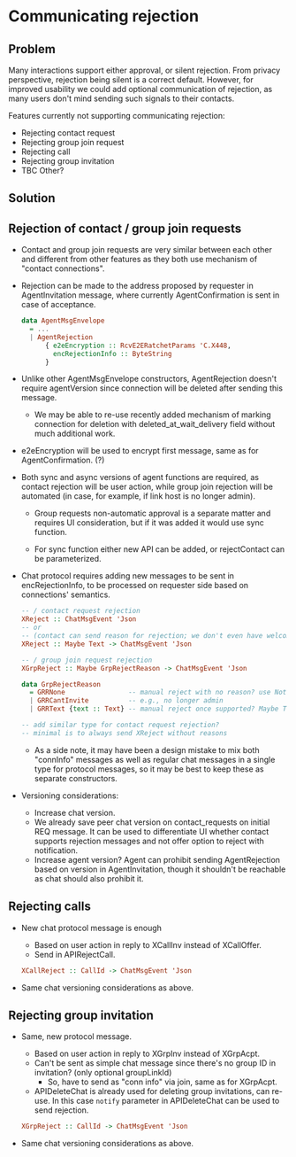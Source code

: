 # Communicating rejection

## Problem

Many interactions support either approval, or silent rejection. From privacy perspective, rejection being silent is a correct default. However, for improved usability we could add optional communication of rejection, as many users don't mind sending such signals to their contacts.

Features currently not supporting communicating rejection:
- Rejecting contact request
- Rejecting group join request
- Rejecting call
- Rejecting group invitation
- TBC Other?

## Solution

## Rejection of contact / group join requests

- Contact and group join requests are very similar between each other and different from other features as they both use mechanism of "contact connections".

- Rejection can be made to the address proposed by requester in AgentInvitation message, where currently AgentConfirmation is sent in case of acceptance.

  ``` haskell
  data AgentMsgEnvelope
    = ...
    | AgentRejection
        { e2eEncryption :: RcvE2ERatchetParams 'C.X448,
          encRejectionInfo :: ByteString
        }
  ```

- Unlike other AgentMsgEnvelope constructors, AgentRejection doesn't require agentVersion since connection will be deleted after sending this message.

  - We may be able to re-use recently added mechanism of marking connection for deletion with deleted_at_wait_delivery field without much additional work.

- e2eEncryption will be used to encrypt first message, same as for AgentConfirmation. (?)

- Both sync and async versions of agent functions are required, as contact rejection will be user action, while group join rejection will be automated (in case, for example, if link host is no longer admin).

  - Group requests non-automatic approval is a separate matter and requires UI consideration, but if it was added it would use sync function.

  - For sync function either new API can be added, or rejectContact can be parameterized.

- Chat protocol requires adding new messages to be sent in encRejectionInfo, to be processed on requester side based on connections' semantics.

  ```haskell
  -- / contact request rejection
  XReject :: ChatMsgEvent 'Json
  -- or
  -- (contact can send reason for rejection; we don't even have welcome messages in XContact though)
  XReject :: Maybe Text -> ChatMsgEvent 'Json

  -- / group join request rejection
  XGrpReject :: Maybe GrpRejectReason -> ChatMsgEvent 'Json

  data GrpRejectReason
    = GRRNone                -- manual reject with no reason? use Nothing in GRRText instead?
    | GRRCantInvite          -- e.g., no longer admin
    | GRRText {text :: Text} -- manual reject once supported? Maybe Text?

  -- add similar type for contact request rejection?
  -- minimal is to always send XReject without reasons
  ```

  - As a side note, it may have been a design mistake to mix both "connInfo" messages as well as regular chat messages in a single type for protocol messages, so it may be best to keep these as separate constructors.

- Versioning considerations:
  - Increase chat version.
  - We already save peer chat version on contact_requests on initial REQ message. It can be used to differentiate UI whether contact supports rejection messages and not offer option to reject with notification.
  - Increase agent version? Agent can prohibit sending AgentRejection based on version in AgentInvitation, though it shouldn't be reachable as chat should also prohibit it.

## Rejecting calls

- New chat protocol message is enough
  - Based on user action in reply to XCallInv instead of XCallOffer.
  - Send in APIRejectCall.

  ```haskell
  XCallReject :: CallId -> ChatMsgEvent 'Json
  ```

- Same chat versioning considerations as above.

## Rejecting group invitation

- Same, new protocol message.
  - Based on user action in reply to XGrpInv instead of XGrpAcpt.
  - Can't be sent as simple chat message since there's no group ID in invitation? (only optional groupLinkId)
    - So, have to send as "conn info" via join, same as for XGrpAcpt.
  - APIDeleteChat is already used for deleting group invitations, can re-use. In this case `notify` parameter in APIDeleteChat can be used to send rejection.

  ```haskell
  XGrpReject :: CallId -> ChatMsgEvent 'Json
  ```

- Same chat versioning considerations as above.
